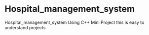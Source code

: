 # Hospital_management_system
Hospital_management_system Using C++ Mini Project
this is easy to understand projects
